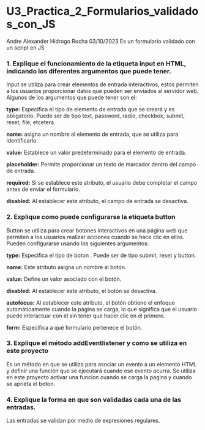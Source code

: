 # U3_Practica_2_Formularios_validados_con_JS

Andre Alexander Hidrogo Rocha 03/10/2023 Es un formulario validado con un script en JS

### 1. Explique el funcionamiento de la etiqueta input en HTML, indicando los diferentes argumentos que puede tener.

Input se utiliza para crear elementos de entrada interactivos, estos permiten a los usuarios proporcionar datos que pueden ser enviados al servidor web.
Algunos de los argumentos que puede tener son el:

**type:** Especifica el tipo de elemento de entrada que se creará y es obligatorio. Puede ser de tipo text, password, radio, checkbox, submit, reset, file, etcetera.

**name:** asigna un nombre al elemento de entrada, que se utiliza para identificarlo.

**value:** Establece un valor predeterminado para el elemento de entrada.

**placeholder:** Permite proporcionar un texto de marcador dentro del campo de entrada.

**required:** Si se establece este atributo, el usuario debe completar el campo antes de enviar el formulario.

**disabled:** Al establecer este atributo, el campo de entrada se desactiva.


### 2. Explique como puede configurarse la etiqueta button

Button se utiliza para crear botones interactivos en una página web que permiten a los usuarios realizar acciones cuando se hace clic en ellos. Pueden configurarse usando los siguientes argumentos:

**type:** Especifica el tipo de boton . Puede ser de tipo submit, reset y button.

**name:** Este atributo asigna un nombre al botón.

**value:** Define un valor asociado con el botón.

**disabled:** Al establecer este atributo, el botón se desactiva.

**autofocus:** Al establecer este atributo, el botón obtiene el enfoque automáticamente cuando la página se carga, lo que significa que el usuario puede interactuar con él sin tener que hacer clic en él primero.

**form:** Especifica a qué formulario pertenece el botón.

### 3. Explique el método addEventlistener y como se utiliza en este proyecto

Es un método en que se utiliza para asociar un evento a un elemento HTML y definir una función que se ejecutará cuando ese evento ocurra. Se utiliza en este proyecto activar una funcion cuando se carga la pagina y cuando se aprieta el boton.

### 4. Explique la forma en que son validadas cada una de las entradas.

Las entradas se validan por medio de expresiones regulares.
